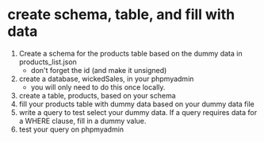 # create schema, table, and fill with data

1. Create a schema for the products table based on the dummy data in products_list.json
    - don't forget the id (and make it unsigned)
1. create a database, wickedSales, in your phpmyadmin
    - you will only need to do this once locally.
1. create a table, products,  based on your schema
1. fill your products table with dummy data based on your dummy data file
1. write a query to test select your dummy data.  If a query requires data for a WHERE clause, fill in a dummy value.
1. test your query on phpmyadmin

